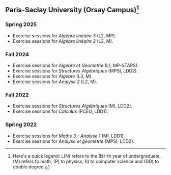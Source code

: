## Paris-Saclay University (Orsay Campus)[^1]

### Spring 2025
- Exercise sessions for *Algèbre linéaire 3* (L2, MP).
- Exercise sessions for *Algèbre linéaire 2* (L2, M).

### Fall 2024
- Exercise sessions for *Algèbre et Géométrie* (L1, MP-STAPS).
- Exercise sessions for *Structures Algébriques* (MPSI, LDD2).
- Exercise sessions for *Algèbre* (L3, M).
- Exercise sessions for *Analyse 2* (L2, M).


### Fall 2022
- Exercise sessions for *Structures Algébriques* (MI, LDD2).
- Exercise sessions for *Calculus* (PCEU, LDD1).

### Spring 2022
- Exercise sessions for *Maths 3 - Analyse 1* (MI, LDD1).
- Exercise sessions for *Analyse et géométrie* (MPSI, LDD2).

[^1]: Here's a quick legend: L\(N\) refers to the \(N\)-th year of undergraduate, \(M\) refers to math, \(P\) to physics, \(I\) to computer science and \(DD\) to double degree.
